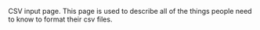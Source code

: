 CSV input page. This page is used to describe all of the things people need to know to format their csv files.